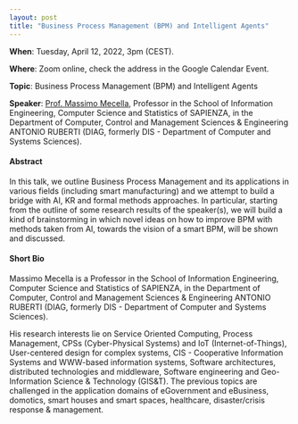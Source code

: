 ```yaml
---
layout: post 
title: "Business Process Management (BPM) and Intelligent Agents"
---
```


**When**:  Tuesday, April 12, 2022, 3pm (CEST).

**Where**: Zoom online, check the address in the Google Calendar Event.

**Topic**: Business Process Management (BPM) and Intelligent Agents

**Speaker**: [Prof. Massimo Mecella](http://www.diag.uniroma1.it/en/users/massimo_mecella), Professor in the School of Information Engineering, Computer Science and Statistics of SAPIENZA, in the Department of Computer, Control and Management Sciences & Engineering ANTONIO RUBERTI (DIAG, formerly DIS - Department of Computer and Systems Sciences).

#### Abstract

In this talk, we outline Business Process Management and its applications in various fields (including smart manufacturing) and we attempt to build a bridge with AI, KR and formal methods approaches. In particular, starting from the outline of some research results of the speaker(s), we will build a kind of brainstorming in which novel ideas on how to improve BPM with methods taken from AI, towards the vision of a smart BPM, will be shown and discussed.


#### Short Bio

Massimo Mecella is a Professor in the School of Information Engineering, Computer Science and Statistics of SAPIENZA, in the Department of Computer, Control and Management Sciences & Engineering ANTONIO RUBERTI (DIAG, formerly DIS - Department of Computer and Systems Sciences).

His research interests lie on Service Oriented Computing, Process Management, CPSs (Cyber-Physical Systems) and IoT (Internet-of-Things), User-centered design for complex systems, CIS - Cooperative Information Systems and WWW-based information systems, Software architectures, distributed technologies and middleware, Software engineering and Geo-Information Science & Technology (GIS&T). The previous topics are challenged in the application domains of eGovernment and eBusiness, domotics, smart houses and smart spaces, healthcare, disaster/crisis response & management.

